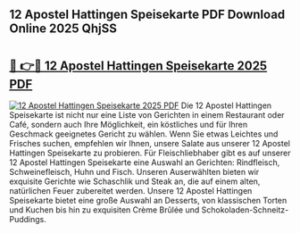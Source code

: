 ## 12 Apostel Hattingen Speisekarte PDF Download Online 2025 QhjSS

# <h2><a href="http://gcdeek.nevu.top/?p=12+Apostel+Hattingen+Speisekarte">🔗 👉🔴 12 Apostel Hattingen Speisekarte 2025 PDF</a></h2>

[![12 Apostel Hattingen Speisekarte 2025 PDF](https://i.imgur.com/dBaPXMq.png)](http://gcdeek.nevu.top/?p=12+Apostel+Hattingen+Speisekarte)
Die 12 Apostel Hattingen Speisekarte ist nicht nur eine Liste von Gerichten in einem Restaurant oder Café, sondern auch Ihre Möglichkeit, ein köstliches und für Ihren Geschmack geeignetes Gericht zu wählen. Wenn Sie etwas Leichtes und Frisches suchen, empfehlen wir Ihnen, unsere Salate aus unserer 12 Apostel Hattingen Speisekarte zu probieren. Für Fleischliebhaber gibt es auf unserer 12 Apostel Hattingen Speisekarte eine Auswahl an Gerichten: Rindfleisch, Schweinefleisch, Huhn und Fisch. Unseren Auserwählten bieten wir exquisite Gerichte wie Schaschlik und Steak an, die auf einem alten, natürlichen Feuer zubereitet werden. Unsere 12 Apostel Hattingen Speisekarte bietet eine große Auswahl an Desserts, von klassischen Torten und Kuchen bis hin zu exquisiten Crème Brûlée und Schokoladen-Schneitz-Puddings.
